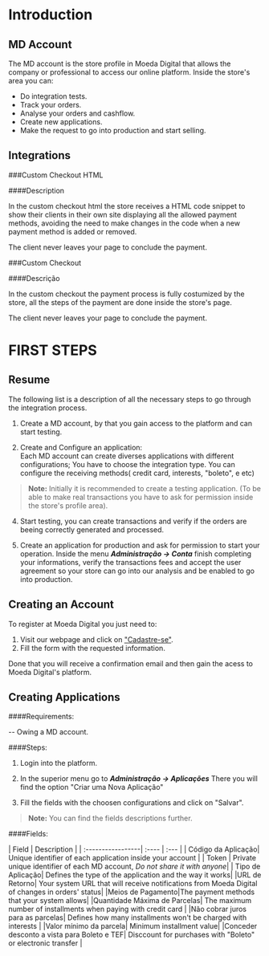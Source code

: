 Introduction
=========

MD Account
-------------

The MD account is the store profile in Moeda Digital that allows the company or professional to access our online platform.
Inside the store's area you can:

- Do integration tests.
- Track your orders.
- Analyse your orders and cashflow.
- Create new applications.
- Make the request to go into production and start selling.

Integrations
----------------

###Custom Checkout HTML

####Description

In the custom checkout html the store receives a HTML code snippet to show their clients in their own site displaying all the allowed payment methods, avoiding the need to make changes in the code when a new payment method is added or removed.

The client never leaves your page to conclude the payment.

###Custom Checkout

####Descrição

In the custom checkout the payment process is fully costumized by the store, all the steps of the payment are done inside the store's page. 

The client never leaves your page to conclude the payment.


FIRST STEPS
================

Resume
-----------

The following list is a description of all the necessary steps to go through the integration process.

1. Create a MD account, by that you gain access to the platform and can start testing.

2. Create and Configure an application: 
<br>Each MD account can create diverses applications with different configurations;
You have to choose the integration type.
You can configure the receiving methods( credit card, interests, "boleto", e etc)
>**Note:** Initially it is recommended to create a testing application. (To be able to make real transactions you have to ask for permission inside the store's profile area).

4. Start testing, you can create transactions and verify if the orders are beeing correctly generated and processed.

5. Create an application for production and ask for permission to start your operation. Inside the menu ***Administração → Conta*** finish completing your informations, verify the transactions fees and accept the user agreement so your store can go into our analysis and be enabled to go into production.


Creating an Account
--------------------

To register at Moeda Digital you just need to:

1. Visit our webpage and click on ["Cadastre-se"](https://moeda.digital/signup.aspx).
2. Fill the form with the requested information.

Done that you will receive a confirmation email and then gain the acess to Moeda Digital's platform.

Creating Applications
-------------------------

####Requirements:

-- Owing a MD account.

####Steps:

1. Login into the platform.

2. In the superior menu go to  ***Administração → Aplicações*** 
There you will find the option "Criar uma Nova Aplicação"

3. Fill the fields with the choosen configurations and click on "Salvar".
>**Note:** You can find the fields descriptions further. 

####Fields: 

| Field    | Description |
| :-----------------| :---- | :--- |
| Código da Aplicação| Unique identifier of each application inside your account |
| Token | Private unique identifier of each MD account, *Do not share it with anyone*|
| Tipo de Aplicação| Defines the type of the application and the way it works|
|URL de Retorno| Your system URL that will receive notifications from Moeda Digital of changes in orders' status|
|Meios de Pagamento|The payment methods that your system allows|
|Quantidade Máxima de Parcelas| The maximum number of installments when paying with credit card |
|Não cobrar juros para as parcelas| Defines how many installments won't be charged with interests |
|Valor mínimo da parcela| Minimum installment value|
|Conceder desconto a vista para Boleto e TEF| Disccount for purchases with "Boleto" or electronic transfer  | 




